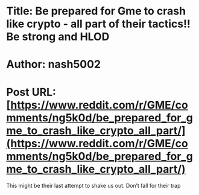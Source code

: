 # Title: Be prepared for Gme to crash like crypto - all part of their tactics!! Be strong and HLOD
# Author: nash5002
# Post URL: [https://www.reddit.com/r/GME/comments/ng5k0d/be_prepared_for_gme_to_crash_like_crypto_all_part/](https://www.reddit.com/r/GME/comments/ng5k0d/be_prepared_for_gme_to_crash_like_crypto_all_part/)


This might be their last attempt to shake us out. Don’t fall for their trap